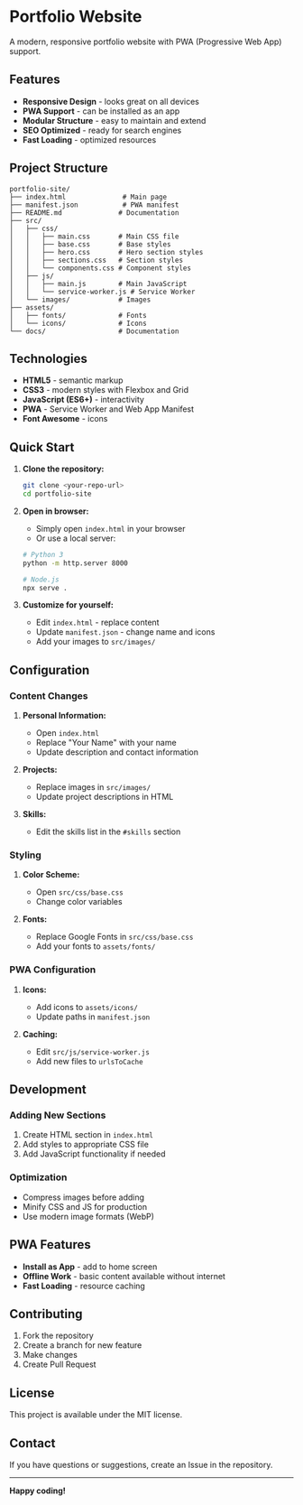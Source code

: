 # Portfolio Website

A modern, responsive portfolio website with PWA (Progressive Web App) support.

## Features

- **Responsive Design** - looks great on all devices
- **PWA Support** - can be installed as an app
- **Modular Structure** - easy to maintain and extend
- **SEO Optimized** - ready for search engines
- **Fast Loading** - optimized resources

## Project Structure

```
portfolio-site/
├── index.html              # Main page
├── manifest.json           # PWA manifest
├── README.md              # Documentation
├── src/
│   ├── css/
│   │   ├── main.css       # Main CSS file
│   │   ├── base.css       # Base styles
│   │   ├── hero.css       # Hero section styles
│   │   ├── sections.css   # Section styles
│   │   └── components.css # Component styles
│   ├── js/
│   │   ├── main.js        # Main JavaScript
│   │   └── service-worker.js # Service Worker
│   └── images/            # Images
├── assets/
│   ├── fonts/             # Fonts
│   └── icons/             # Icons
└── docs/                  # Documentation
```

## Technologies

- **HTML5** - semantic markup
- **CSS3** - modern styles with Flexbox and Grid
- **JavaScript (ES6+)** - interactivity
- **PWA** - Service Worker and Web App Manifest
- **Font Awesome** - icons

## Quick Start

1. **Clone the repository:**
   ```bash
   git clone <your-repo-url>
   cd portfolio-site
   ```

2. **Open in browser:**
   - Simply open `index.html` in your browser
   - Or use a local server:
   ```bash
   # Python 3
   python -m http.server 8000
   
   # Node.js
   npx serve .
   ```

3. **Customize for yourself:**
   - Edit `index.html` - replace content
   - Update `manifest.json` - change name and icons
   - Add your images to `src/images/`

## Configuration

### Content Changes

1. **Personal Information:**
   - Open `index.html`
   - Replace "Your Name" with your name
   - Update description and contact information

2. **Projects:**
   - Replace images in `src/images/`
   - Update project descriptions in HTML

3. **Skills:**
   - Edit the skills list in the `#skills` section

### Styling

1. **Color Scheme:**
   - Open `src/css/base.css`
   - Change color variables

2. **Fonts:**
   - Replace Google Fonts in `src/css/base.css`
   - Add your fonts to `assets/fonts/`

### PWA Configuration

1. **Icons:**
   - Add icons to `assets/icons/`
   - Update paths in `manifest.json`

2. **Caching:**
   - Edit `src/js/service-worker.js`
   - Add new files to `urlsToCache`

## Development

### Adding New Sections

1. Create HTML section in `index.html`
2. Add styles to appropriate CSS file
3. Add JavaScript functionality if needed

### Optimization

- Compress images before adding
- Minify CSS and JS for production
- Use modern image formats (WebP)

## PWA Features

- **Install as App** - add to home screen
- **Offline Work** - basic content available without internet
- **Fast Loading** - resource caching

## Contributing

1. Fork the repository
2. Create a branch for new feature
3. Make changes
4. Create Pull Request

## License

This project is available under the MIT license.

## Contact

If you have questions or suggestions, create an Issue in the repository.

---

**Happy coding!** 